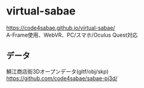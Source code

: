 # virtual-sabae
https://code4sabae.github.io/virtual-sabae/  
A-Frame使用、WebVR、PC/スマホ/Oculus Quest対応

## データ
鯖江商店街3Dオープンデータ(gltf/obj/skp)  
https://github.com/code4sabae/sabae-pj3d/  
